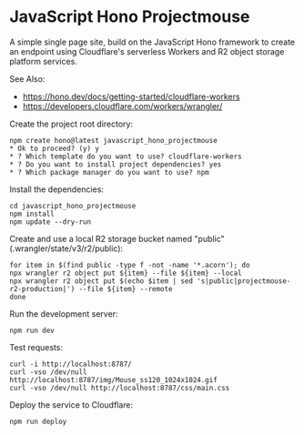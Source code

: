 # JavaScript Hono Projectmouse

A simple single page site, build on the JavaScript Hono framework to create an endpoint using Cloudflare's serverless Workers and R2 object storage platform services.

See Also:

* https://hono.dev/docs/getting-started/cloudflare-workers
* https://developers.cloudflare.com/workers/wrangler/


Create the project root directory:

```shell
npm create hono@latest javascript_hono_projectmouse
* Ok to proceed? (y) y
* ? Which template do you want to use? cloudflare-workers
* ? Do you want to install project dependencies? yes
* ? Which package manager do you want to use? npm
```

Install the dependencies:

```shell
cd javascript_hono_projectmouse
npm install
npm update --dry-run
```

Create and use a local R2 storage bucket named "public" (.wrangler/state/v3/r2/public):

```shell
for item in $(find public -type f -not -name '*.acorn'); do
npx wrangler r2 object put ${item} --file ${item} --local
npx wrangler r2 object put $(echo $item | sed 's|public|projectmouse-r2-production|') --file ${item} --remote
done
```

Run the development server:

```shell
npm run dev
```

Test requests:

```shell
curl -i http://localhost:8787/
curl -vso /dev/null http://localhost:8787/img/Mouse_ss120_1024x1024.gif
curl -vso /dev/null http://localhost:8787/css/main.css
```

Deploy the service to Cloudflare:

```shell
npm run deploy
```

